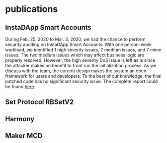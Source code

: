 # publications

## InstaDApp Smart Accounts

During Feb. 25, 2020 to Mar. 3, 2020, we had the chance to perform security auditing on InstaDApp Smart Accounts.
With one person-week workload, we identified 1 high severity issues, 2 medium issues, and 7 minor issues.
The two medium issues which may affect business logic are properly resolved.
However, the high severity DoS issue is left as is since the attacker makes no benefit to front run the initialization process.
As we discuss with the team, the current design makes the system an open framework for users and developers.
To the best of our knowledge, the final patched code has no significant security issue.
The complete report could be found [here](audit_reports/InstaDApp_audit_report_2020_04_en_1_0.pdf).

## Set Protocol RBSetV2

## Harmony

## Maker MCD
